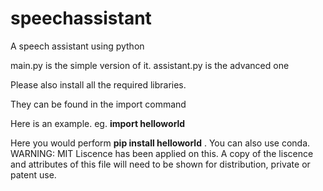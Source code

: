 # speechassistant
A speech assistant using python

main.py is the simple version of it.
assistant.py is the advanced one

Please also install all the required libraries.

They can be found in the import command

Here is an example.
eg. **import helloworld**

Here you would perform **pip install helloworld** .
You can also use conda.
WARNING: MIT Liscence has been applied on this. A copy of the liscence and attributes of this file will need to be shown for distribution, private or patent use.
